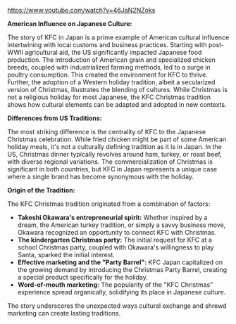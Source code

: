 https://www.youtube.com/watch?v=46JaN2NZoks

**American Influence on Japanese Culture:**

The story of KFC in Japan is a prime example of American cultural influence intertwining with local customs and business practices.  Starting with post-WWII agricultural aid, the US significantly impacted Japanese food production.  The introduction of American grain and specialized chicken breeds, coupled with industrialized farming methods, led to a surge in poultry consumption. This created the environment for KFC to thrive. Further, the adoption of a Western holiday tradition, albeit a secularized version of Christmas, illustrates the blending of cultures.  While Christmas is not a religious holiday for most Japanese, the KFC Christmas tradition shows how cultural elements can be adapted and adopted in new contexts.

**Differences from US Traditions:**

The most striking difference is the centrality of KFC to the Japanese Christmas celebration. While fried chicken might be part of some American holiday meals, it's not a culturally defining tradition as it is in Japan. In the US, Christmas dinner typically revolves around ham, turkey, or roast beef, with diverse regional variations.  The commercialization of Christmas is significant in both countries, but KFC in Japan represents a unique case where a single brand has become synonymous with the holiday.

**Origin of the Tradition:**

The KFC Christmas tradition originated from a combination of factors:

* **Takeshi Okawara's entrepreneurial spirit:**  Whether inspired by a dream, the American turkey tradition, or simply a savvy business move, Okawara recognized an opportunity to connect KFC with Christmas.
* **The kindergarten Christmas party:**  The initial request for KFC at a school Christmas party, coupled with Okawara's willingness to play Santa, sparked the initial interest.
* **Effective marketing and the "Party Barrel":**  KFC Japan capitalized on the growing demand by introducing the Christmas Party Barrel, creating a special product specifically for the holiday.
* **Word-of-mouth marketing:** The popularity of the "KFC Christmas" experience spread organically, solidifying its place in Japanese culture.


The story underscores the unexpected ways cultural exchange and shrewd marketing can create lasting traditions.
